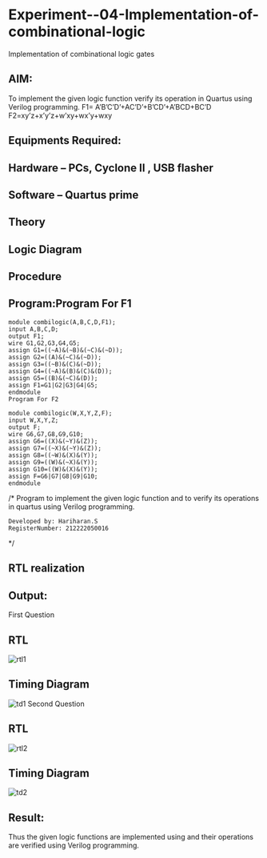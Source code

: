 # Experiment--04-Implementation-of-combinational-logic
Implementation of combinational logic gates
 
## AIM:
To implement the given logic function verify its operation in Quartus using Verilog programming.
 F1= A’B’C’D’+AC’D’+B’CD’+A’BCD+BC’D
F2=xy’z+x’y’z+w’xy+wx’y+wxy
 
 
 
## Equipments Required:
## Hardware – PCs, Cyclone II , USB flasher
## Software – Quartus prime


## Theory
 

## Logic Diagram
## Procedure
## Program:Program For F1
```
module combilogic(A,B,C,D,F1);
input A,B,C,D;
output F1;
wire G1,G2,G3,G4,G5;
assign G1=((~A)&(~B)&(~C)&(~D));
assign G2=((A)&(~C)&(~D));
assign G3=((~B)&(C)&(~D));
assign G4=((~A)&(B)&(C)&(D));
assign G5=((B)&(~C)&(D));
assign F1=G1|G2|G3|G4|G5;
endmodule
Program For F2

module combilogic(W,X,Y,Z,F);
input W,X,Y,Z;
output F;
wire G6,G7,G8,G9,G10;
assign G6=((X)&(~Y)&(Z));
assign G7=((~X)&(~Y)&(Z));
assign G8=((~W)&(X)&(Y));
assign G9=((W)&(~X)&(Y)); 
assign G10=((W)&(X)&(Y));
assign F=G6|G7|G8|G9|G10;
endmodule
```
/*
Program to implement the given logic function and to verify its operations in quartus using Verilog programming.
```
Developed by: Hariharan.S
RegisterNumber: 212222050016
``` 
*/
## RTL realization


## Output:
First Question
## RTL
![rtl1](https://github.com/Hariharan2004S/Experiment--02-Implementation-of-combinational-logic-/assets/123146156/29c7ea20-de06-4463-8dda-e6359dfa4b6f)

## Timing Diagram
![td1](https://github.com/Hariharan2004S/Experiment--02-Implementation-of-combinational-logic-/assets/123146156/12def9d3-6077-487b-8fd1-950ae5db5612)
Second Question
## RTL
![rtl2](https://github.com/Hariharan2004S/Experiment--02-Implementation-of-combinational-logic-/assets/123146156/1e288ed9-be83-42fc-a60e-60160bb76d64)

## Timing Diagram
![td2](https://github.com/Hariharan2004S/Experiment--02-Implementation-of-combinational-logic-/assets/123146156/216b7873-ad83-4637-9fc0-46580b4d141d)


## Result:
Thus the given logic functions are implemented using  and their operations are verified using Verilog programming.
